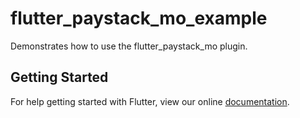 # flutter_paystack_mo_example

Demonstrates how to use the flutter_paystack_mo plugin.

## Getting Started

For help getting started with Flutter, view our online
[documentation](https://flutter.io/).
